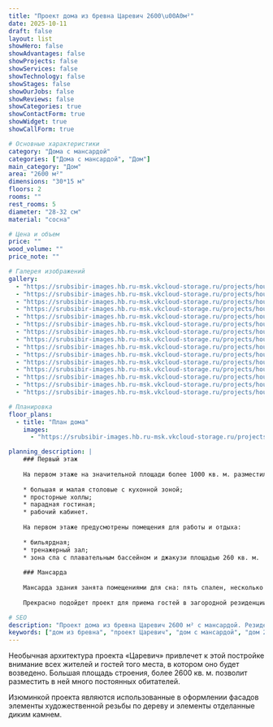 ```yaml
---
title: "Проект дома из бревна Царевич 2600\u00A0м²"
date: 2025-10-11
draft: false
layout: list
showHero: false
showAdvantages: false
showProjects: false
showServices: false
showTechnology: false
showStages: false
showOurJobs: false
showReviews: false
showCategories: true
showContactForm: true
showWidget: true
showCallForm: true

# Основные характеристики
category: "Дома с мансардой"
categories: ["Дома с мансардой", "Дом"]
main_category: "Дом"
area: "2600 м²"
dimensions: "30*15 м"
floors: 2
rooms: ""
rest_rooms: 5
diameter: "28-32 см"
material: "сосна"

# Цена и объем
price: ""
wood_volume: ""
price_note: ""

# Галерея изображений
gallery:
  - "https://srubsibir-images.hb.ru-msk.vkcloud-storage.ru/projects/houses/charevich-2600/charevich-2600-1.jpg"
  - "https://srubsibir-images.hb.ru-msk.vkcloud-storage.ru/projects/houses/charevich-2600/charevich-2600-2.jpg"
  - "https://srubsibir-images.hb.ru-msk.vkcloud-storage.ru/projects/houses/charevich-2600/charevich-2600-3.jpg"
  - "https://srubsibir-images.hb.ru-msk.vkcloud-storage.ru/projects/houses/charevich-2600/charevich-2600-4.jpg"
  - "https://srubsibir-images.hb.ru-msk.vkcloud-storage.ru/projects/houses/charevich-2600/charevich-2600-5.jpg"
  - "https://srubsibir-images.hb.ru-msk.vkcloud-storage.ru/projects/houses/charevich-2600/charevich-2600-6.jpg"
  - "https://srubsibir-images.hb.ru-msk.vkcloud-storage.ru/projects/houses/charevich-2600/charevich-2600-7.jpg"
  - "https://srubsibir-images.hb.ru-msk.vkcloud-storage.ru/projects/houses/charevich-2600/charevich-2600-8.jpg"
  - "https://srubsibir-images.hb.ru-msk.vkcloud-storage.ru/projects/houses/charevich-2600/charevich-2600-9.jpg"
  - "https://srubsibir-images.hb.ru-msk.vkcloud-storage.ru/projects/houses/charevich-2600/charevich-2600-10.jpg"
  - "https://srubsibir-images.hb.ru-msk.vkcloud-storage.ru/projects/houses/charevich-2600/charevich-2600-11.jpg"
  - "https://srubsibir-images.hb.ru-msk.vkcloud-storage.ru/projects/houses/charevich-2600/charevich-2600-12.jpg"
  - "https://srubsibir-images.hb.ru-msk.vkcloud-storage.ru/projects/houses/charevich-2600/charevich-2600-13.jpg"
  - "https://srubsibir-images.hb.ru-msk.vkcloud-storage.ru/projects/houses/charevich-2600/charevich-2600-14.jpg"
  - "https://srubsibir-images.hb.ru-msk.vkcloud-storage.ru/projects/houses/charevich-2600/charevich-2600-15.jpg"

# Планировка
floor_plans:
  - title: "План дома"
    images:
      - "https://srubsibir-images.hb.ru-msk.vkcloud-storage.ru/projects/houses/charevich-2600/charevich-2600-5.jpg"

planning_description: |
    ### Первый этаж
    
    На первом этаже на значительной площади более 1000 кв. м. разместились парадные помещения для приема гостей, работы и проведения деловых встреч:
    
    * большая и малая столовые с кухонной зоной;
    * просторные холлы;
    * парадная гостиная;
    * рабочий кабинет.
    
    На первом этаже предусмотрены помещения для работы и отдыха:
    
    * бильярдная;
    * тренажерный зал;
    * зона спа с плавательным бассейном и джакузи площадью 260 кв. м.
    
    ### Мансарда
    
    Мансарда здания занята помещениями для сна: пять спален, несколько санузлов и общая комната позволят поселиться в доме родителям с несколькими детьми или большой дружной многопоколенной семье.
    
    Прекрасно подойдет проект для приема гостей в загородной резиденции или элитного миниотеля.

# SEO
description: "Проект дома из бревна Царевич 2600 м² с мансардой. Резиденция с бассейном, спа, бильярдной, тренажерным залом и 5 спальнями."
keywords: ["дом из бревна", "проект Царевич", "дом с мансардой", "дом 2600 м²", "загородная резиденция", "дом с бассейном", "элитный дом", "резьба по дереву"]
---
```


Необычная архитектура проекта «Царевич» привлечет к этой постройке внимание всех жителей и гостей того места, в котором оно будет возведено. Большая площадь строения, более 2600 кв. м. позволит разместить в ней много постоянных обитателей.

Изюминкой проекта являются использованные в оформлении фасадов элементы художественной резьбы по дереву и элементы отделанные диким камнем.